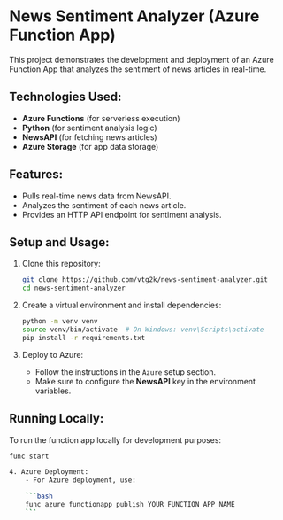 # News Sentiment Analyzer (Azure Function App)

This project demonstrates the development and deployment of an Azure Function App that analyzes the sentiment of news articles in real-time.

## Technologies Used:
- **Azure Functions** (for serverless execution)
- **Python** (for sentiment analysis logic)
- **NewsAPI** (for fetching news articles)
- **Azure Storage** (for app data storage)

## Features:
- Pulls real-time news data from NewsAPI.
- Analyzes the sentiment of each news article.
- Provides an HTTP API endpoint for sentiment analysis.

## Setup and Usage:

1. Clone this repository:
    ```bash
    git clone https://github.com/vtg2k/news-sentiment-analyzer.git
    cd news-sentiment-analyzer
    ```

2. Create a virtual environment and install dependencies:
    ```bash
    python -m venv venv
    source venv/bin/activate  # On Windows: venv\Scripts\activate
    pip install -r requirements.txt
    ```

3. Deploy to Azure:
    - Follow the instructions in the `Azure` setup section.
    - Make sure to configure the **NewsAPI** key in the environment variables.

## Running Locally:
To run the function app locally for development purposes:
```bash
func start

4. Azure Deployment:
    - For Azure deployment, use:

    ```bash
    func azure functionapp publish YOUR_FUNCTION_APP_NAME
    ```

